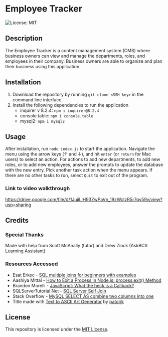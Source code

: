 # Employee Tracker

![License: MIT](https://img.shields.io/badge/License-MIT-yellow.svg)

## Description
The Employee Tracker is a content management system (CMS) where business owners can view and manage the departments, roles, and employees in their company. Business owners are able to organize and plan their business using this application.

## Installation
1. Download the repository by running ```git clone <SSH key>``` in the command line interface.
2. Install the following dependencies to run the application
    * inquirer v 8.2.4: ```npm i inquirer@8.2.4```
    * console.table: ```npm i console.table```
    * mysql2: ```npm i mysql2```

## Usage
After installation, run ```node index.js``` to start the application. Navigate the menu using the arrow keys (↑ and ↓), and hit ```enter``` (or ```return``` for Mac users) to select an action. For actions to add new departments, to add new roles, or to add new employees, answer the prompts to update the database with the new entry. Pick another task action when the menu appears. If there are no other tasks to run, select ```Quit``` to exit out of the program.

### Link to video walkthrough
https://drive.google.com/file/d/1JujiLlH93ZwPaVn_19zWcIzR5r7qy59y/view?usp=sharing

## Credits

### Special Thanks
Made with help from Scott McAnally (tutor) and Drew Zinck (AskBCS Learning Assistant)

### Resources Accessed
* Esat Erkec - [SQL multiple joins for beginners with examples](https://www.sqlshack.com/sql-multiple-joins-for-beginners-with-examples/)
* Aashiya Mittal - [How to Exit a Process in Node.js: process.exit() Method](https://www.knowledgehut.com/blog/web-development/node-js-process-exit#using-process.exit())
* Brandon Morelli - [JavaScript: What the heck is a Callback?](https://codeburst.io/javascript-what-the-heck-is-a-callback-aba4da2deced)
* SQLServerTutorial.Net - [SQL Server Self Join](https://www.sqlservertutorial.net/sql-server-basics/sql-server-self-join/)
* Stack Overflow - [MySQL SELECT AS combine two columns into one](https://stackoverflow.com/questions/18860233/mysql-select-as-combine-two-columns-into-one)
* Title made with [Text to ASCII Art Generator](https://patorjk.com/software/taag/#p=display&f=ANSI%20Shadow&t=Employee%0AManager) by [patorjk](https://github.com/patorjk)

## License
This repository is licensed under the [MIT License](https://opensource.org/licenses/MIT).